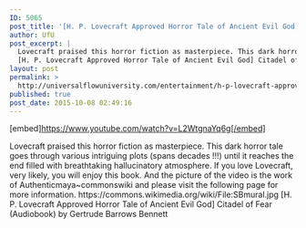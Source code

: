 ```yaml
---
ID: 5065
post_title: '[H. P. Lovecraft Approved Horror Tale of Ancient Evil God] Citadel of Fear (Audiobook)'
author: UfU
post_excerpt: |
  Lovecraft praised this horror fiction as masterpiece. This dark horror tale goes through various intriguing plots (spans decades !!!) until it reaches the end filled with breathtaking hallucinatory atmosphere. If you love Lovecraft, very likely, you will enjoy this book. And the picture of the video is the work of Authenticmaya~commonswiki and please visit the following page for more information. https://commons.wikimedia.org/wiki/File:SBmural.jpg
  [H. P. Lovecraft Approved Horror Tale of Ancient Evil God] Citadel of Fear (Audiobook) by Gertrude Barrows Bennett
layout: post
permalink: >
  http://universalflowuniversity.com/entertainment/h-p-lovecraft-approved-horror-tale-of-ancient-evil-god-citadel-of-fear-audiobook/
published: true
post_date: 2015-10-08 02:49:16
---
```

[embed]https://www.youtube.com/watch?v=L2WtgnaYq6g[/embed]<br>
<p>Lovecraft praised this horror fiction as masterpiece. This dark horror tale goes through various intriguing plots (spans decades !!!) until it reaches the end filled with breathtaking hallucinatory atmosphere. If you love Lovecraft, very likely, you will enjoy this book. And the picture of the video is the work of Authenticmaya~commonswiki and please visit the following page for more information. https://commons.wikimedia.org/wiki/File:SBmural.jpg
[H. P. Lovecraft Approved Horror Tale of Ancient Evil God] Citadel of Fear (Audiobook) by Gertrude Barrows Bennett</p>